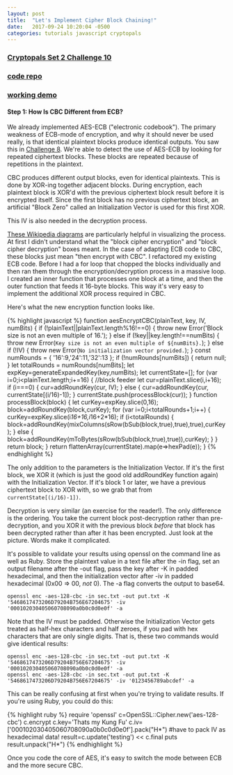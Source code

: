 ```yaml
---
layout: post
title:  "Let's Implement Cipher Block Chaining!"
date:   2017-09-24 10:20:04 -0500
categories: tutorials javascript cryptopals
---
```


### [Cryptopals Set 2 Challenge 10](https://cryptopals.com/sets/2/challenges/10)
### [code repo](https://github.com/thmsdnnr/cryptopals/tree/master/s2c10)
### [working demo](https://thmsdnnr.github.io/cryptopals/s2c10/index.html)

#### Step 1: How Is CBC Different from ECB?

We already implemented AES-ECB ("electronic codebook"). The primary weakness of ECB-mode of encryption, and why it should never be used really, is that identical plaintext blocks produce identical outputs. You saw this in [Challenge 8](https://thmsdnnr.github.io/tutorials/javascript/cryptopals/2017/09/22/cryptopals-set1-challenge-8-detecting-aes-in-ecb-mode.html). We're able to detect the use of AES-ECB by looking for repeated ciphertext blocks. These blocks are repeated because of repetitions in the plaintext.

CBC produces different output blocks, even for identical plaintexts. This is done by XOR-ing together adjacent blocks. During encryption, each plaintext block is XOR'd with the previous ciphertext block result before it is encrypted itself. Since the first block has no previous ciphertext block, an artificial "Block Zero" called an Initialization Vector is used for this first XOR.

This IV is also needed in the decryption process.

[These Wikipedia diagrams](https://en.wikipedia.org/wiki/Block_cipher_mode_of_operation#Cipher_Block_Chaining_.28CBC.29) are particularly helpful in visualizing the process. At first I didn't understand what the "block cipher encryption" and "block cipher decryption" boxes meant. In the case of adapting ECB code to CBC, these blocks just mean "then encrypt with CBC". I refactored my existing ECB code. Before I had a for loop that chopped the blocks individually and then ran them through the encryption/decryption process in a massive loop. I created an inner function that processes one block at a time, and then the outer function that feeds it 16-byte blocks. This way it's very easy to implement the additional XOR process required in CBC.

Here's what the new encryption function looks like.

{% highlight javascript %}
function aesEncryptCBC(plainText, key, IV, numBits) {
  if (!plainText||plainText.length%16!==0) { throw new Error('Block size is not an even multiple of 16.'); }
  else if (!key||key.length!==numBits) { throw new Error(`Key size is not an even multiple of ${numBits}.`); }
  else if (!IV) { throw new Error(`No initialization vector provided.`); }
  const numRounds = { '16':9,'24':11,'32':13 };
  if (!numRounds[numBits]) { return null; }
  let totalRounds = numRounds[numBits];
  let expKey=generateExpandedKey(key,numBits);
  let currentState=[];
    for (var i=0;i<plainText.length;i+=16) { //block feeder
      let cur=plainText.slice(i,i+16);
      if (i===0) { cur=addRoundKey(cur, IV); }
      else { cur=addRoundKey(cur, currentState[(i/16)-1]); }
      currentState.push(processBlock(cur));
    }
    function processBlock(block) {
      let curKey=expKey.slice(0,16);
      block=addRoundKey(block,curKey);
      for (var i=0;i<totalRounds+1;i++) {
        curKey=expKey.slice(i*16+16,i*16+2*16);
        if (i<totalRounds) { block=addRoundKey(mixColumns(sRow(bSub(block,true),true),true),curKey); }
        else { block=addRoundKey(mToBytes(sRow(bSub(block,true),true)),curKey); }
      }
      return block;
    }
    return flattenArray(currentState).map(e=>hexPad(e));
  }
{% endhighlight %}

The only addition to the parameters is the Initialization Vector. If it's the first block, we XOR it (which is just the good old addRoundKey function again) with the Initialization Vector. If it's block 1 or later, we have a previous ciphertext block to XOR with, so we grab that from `currentState[(i/16)-1])`.

Decryption is very similar (an exercise for the reader!). The only difference is the ordering. You take the current block post-decryption rather than pre-decryption, and you XOR it with the previous block *before* that block has been decrypted rather than after it has been encrypted. Just look at the picture. Words make it complicated.

It's possible to validate your results using openssl on the command line as well as Ruby. Store the plaintext value in a text file after the -in flag, set an output filename after the -out flag, pass the key after -K in padded hexadecimal, and then the initialization vector after -iv in padded hexadecimal (0x00 => 00, *not* 0). The -a flag converts the output to base64.

```
openssl enc -aes-128-cbc -in sec.txt -out put.txt -K '5468617473206D79204B756E67204675' -iv '000102030405060708090a0b0c0d0e0f' -a
```

Note that the IV must be padded. Otherwise the Initialization Vector gets treated as half-hex characters and half zeroes, if you pad with hex characters that are only single digits. That is, these two commands would give identical results:

```
openssl enc -aes-128-cbc -in sec.txt -out put.txt -K '5468617473206D79204B756E67204675' -iv '000102030405060708090a0b0c0d0e0f' -a
openssl enc -aes-128-cbc -in sec.txt -out put.txt -K '5468617473206D79204B756E67204675' -iv '0123456789abcdef' -a
```

This can be really confusing at first when you're trying to validate results. If you're using Ruby, you could do this:

{% highlight ruby %}
require 'openssl'
c=OpenSSL::Cipher.new('aes-128-cbc')
c.encrypt
c.key='Thats my Kung Fu'
c.iv=['000102030405060708090a0b0c0d0e0f'].pack("H*") #have to pack IV as hexadecimal data!
result=c.update('testing') << c.final
puts result.unpack("H*")
{% endhighlight %}

Once you code the core of AES, it's easy to switch the mode between ECB and the more secure CBC.
